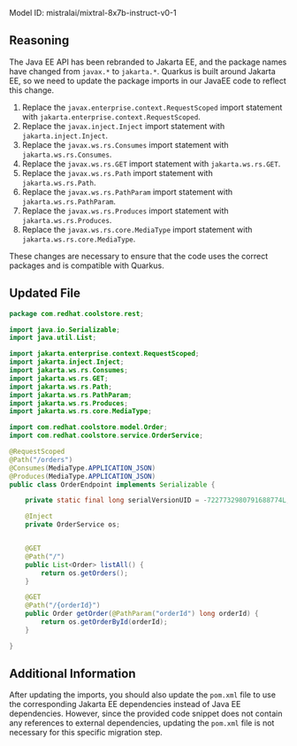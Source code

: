 Model ID: mistralai/mixtral-8x7b-instruct-v0-1

## Reasoning

The Java EE API has been rebranded to Jakarta EE, and the package names have changed from `javax.*` to `jakarta.*`. Quarkus is built around Jakarta EE, so we need to update the package imports in our JavaEE code to reflect this change.

1. Replace the `javax.enterprise.context.RequestScoped` import statement with `jakarta.enterprise.context.RequestScoped`.
2. Replace the `javax.inject.Inject` import statement with `jakarta.inject.Inject`.
3. Replace the `javax.ws.rs.Consumes` import statement with `jakarta.ws.rs.Consumes`.
4. Replace the `javax.ws.rs.GET` import statement with `jakarta.ws.rs.GET`.
5. Replace the `javax.ws.rs.Path` import statement with `jakarta.ws.rs.Path`.
6. Replace the `javax.ws.rs.PathParam` import statement with `jakarta.ws.rs.PathParam`.
7. Replace the `javax.ws.rs.Produces` import statement with `jakarta.ws.rs.Produces`.
8. Replace the `javax.ws.rs.core.MediaType` import statement with `jakarta.ws.rs.core.MediaType`.

These changes are necessary to ensure that the code uses the correct packages and is compatible with Quarkus.

## Updated File

```java
package com.redhat.coolstore.rest;

import java.io.Serializable;
import java.util.List;

import jakarta.enterprise.context.RequestScoped;
import jakarta.inject.Inject;
import jakarta.ws.rs.Consumes;
import jakarta.ws.rs.GET;
import jakarta.ws.rs.Path;
import jakarta.ws.rs.PathParam;
import jakarta.ws.rs.Produces;
import jakarta.ws.rs.core.MediaType;

import com.redhat.coolstore.model.Order;
import com.redhat.coolstore.service.OrderService;

@RequestScoped
@Path("/orders")
@Consumes(MediaType.APPLICATION_JSON)
@Produces(MediaType.APPLICATION_JSON)
public class OrderEndpoint implements Serializable {

    private static final long serialVersionUID = -7227732980791688774L;

    @Inject
    private OrderService os;


    @GET
    @Path("/")
    public List<Order> listAll() {
        return os.getOrders();
    }

    @GET
    @Path("/{orderId}")
    public Order getOrder(@PathParam("orderId") long orderId) {
        return os.getOrderById(orderId);
    }

}

```

## Additional Information

After updating the imports, you should also update the `pom.xml` file to use the corresponding Jakarta EE dependencies instead of Java EE dependencies. However, since the provided code snippet does not contain any references to external dependencies, updating the `pom.xml` file is not necessary for this specific migration step.